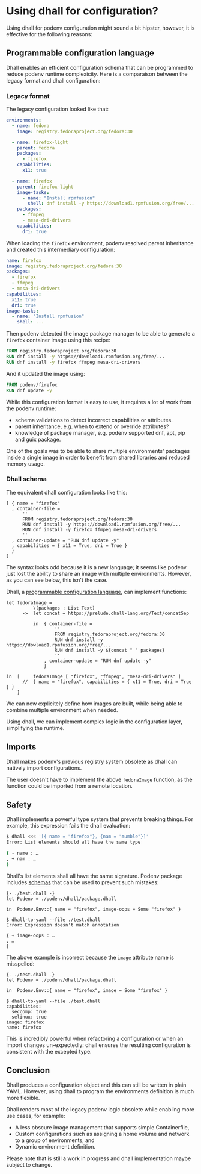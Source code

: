 # Using dhall for configuration?

Using dhall for podenv configuration might sound a bit hipster,
however, it is effective for the following reasons:

## Programmable configuration language

Dhall enables an efficient configuration schema that can be programmed
to reduce podenv runtime complexicity.
Here is a comparaison between the legacy format and dhall configuration:

### Legacy format

The legacy configuration looked like that:

```yaml
environments:
  - name: fedora
    image: registry.fedoraproject.org/fedora:30

  - name: firefox-light
    parent: fedora
    packages:
      - firefox
    capabilities:
      x11: true

  - name: firefox
    parent: firefox-light
    image-tasks:
      - name: "Install rpmfusion"
        shell: dnf install -y https://download1.rpmfusion.org/free/...
    packages:
      - ffmpeg
      - mesa-dri-drivers
    capabilities:
      dri: true
```

When loading the `firefox` environment, podenv resolved parent inheritance and
created this intermediary configuration:

```yaml
name: firefox
image: registry.fedoraproject.org/fedora:30
packages:
  - firefox
  - ffmpeg
  - mesa-dri-drivers
capabilities:
  x11: true
  dri: true
image-tasks:
  - name: "Install rpmfusion"
    shell: ...
```

Then podenv detected the image package manager to be able to
generate a `firefox` container image using this recipe:

```Dockerfile
FROM registry.fedoraproject.org/fedora:30
RUN dnf install -y https://download1.rpmfusion.org/free/...
RUN dnf install -y firefox ffmpeg mesa-dri-drivers
```

And it updated the image using:

```Dockerfile
FROM podenv/firefox
RUN dnf update -y
```

While this configuration format is easy to use, it requires a lot of
work from the podenv runtime:

* schema validations to detect incorrect capabilities or attributes.
* parent inheritance, e.g. when to extend or override attributes?
* knowledge of package manager, e.g. podenv supported dnf, apt, pip and guix package.

One of the goals was to be able to share multiple environments' packages
inside a single image in order to benefit from shared libraries and
reduced memory usage.


### Dhall schema

The equivalent dhall configuration looks like this:

```dhall
[ { name = "firefox"
  , container-file =
      ''
      FROM registry.fedoraproject.org/fedora:30
      RUN dnf install -y https://download1.rpmfusion.org/free/...
      RUN dnf install -y firefox ffmpeg mesa-dri-drivers
      ''
  , container-update = "RUN dnf update -y"
  , capabilities = { x11 = True, dri = True }
  }
]
```

The syntax looks odd because it is a new language;
it seems like podenv just lost the ability to share an image with
multiple environments. However, as you can see below, this isn't the case.

Dhall, a [programmable configuration language](https://docs.dhall-lang.org/discussions/Programmable-configuration-files.html),
can implement functions:

```dhall
let fedoraImage =
          \(packages : List Text)
      ->  let concat = https://prelude.dhall-lang.org/Text/concatSep

          in  { container-file =
                  ''
                  FROM registry.fedoraproject.org/fedora:30
                  RUN dnf install -y https://dowload1.rpmfusion.org/free/...
                  RUN dnf install -y ${concat " " packages}
                  ''
              , container-update = "RUN dnf update -y"
              }

in  [     fedoraImage [ "firefox", "ffmpeg", "mesa-dri-drivers" ]
      //  { name = "firefox", capabilities = { x11 = True, dri = True } }
    ]
```

We can now explicitely define how images are built, while being
able to combine multiple environment when needed.

Using dhall, we can implement complex logic in the configuration layer,
simplifying the runtime.


## Imports

Dhall makes podenv's previous registry system obsolete
as dhall can natively import configurations.

The user doesn't have to implement the above `fedoraImage` function,
as the function could be imported from a remote location.


## Safety

Dhall implements a powerful type system that prevents breaking things.
For example, this expression fails the dhall evaluation:

```bash
$ dhall <<< '[{ name = "firefox"}, {nam = "mumble"}]'
Error: List elements should all have the same type

{ - name : …
, + nam : …
}
```

Dhall's list elements shall all have the same signature.
Podenv package includes [schemas](https://github.com/podenv/podenv/blob/master/podenv/dhall/types/Env.dhall)
that can be used to prevent such mistakes:

```dhall
{- ./test.dhall -}
let Podenv = ./podenv/dhall/package.dhall

in  Podenv.Env::{ name = "firefox", image-oops = Some "firefox" }
```
```console
$ dhall-to-yaml --file ./test.dhall
Error: Expression doesn't match annotation

{ + image-oops : …
, …
}
```

The above example is incorrect because the `image` attribute name is misspelled:

```dhall
{- ./test.dhall -}
let Podenv = ./podenv/dhall/package.dhall

in  Podenv.Env::{ name = "firefox", image = Some "firefox" }
```
```console
$ dhall-to-yaml --file ./test.dhall
capabilities:
  seccomp: true
  selinux: true
image: firefox
name: firefox
```

This is incredibly powerful when refactoring a configuration or when
an import changes un-expectedly: dhall ensures the resulting configuration
is consistent with the excepted type.

## Conclusion

Dhall produces a configuration object and this can still
be written in plain YAML. However, using dhall to program the environments
definition is much more flexible.

Dhall renders most of the legacy podenv logic obsolete while enabling more
use cases, for example:

* A less obscure image management that supports simple Containerfile,
* Custom configurations such as assigning a home volume and network to a group of environments, and
* Dynamic environment definition.

Please note that is still a work in progress and dhall implementation maybe subject to change.

